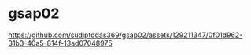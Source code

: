 # gsap02
https://github.com/sudiptodas369/gsap02/assets/129211347/0f01d962-31b3-40a5-814f-13ad07048975

